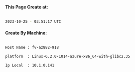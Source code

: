 
   
#### This Page Create at:

```bash

2023-10-25 - 03:51:17 UTC

```

#### Create By Machine:

```bash

Host Name : fv-az882-918

platform  : Linux-6.2.0-1014-azure-x86_64-with-glibc2.35

Ip Local  : 10.1.0.141

```

